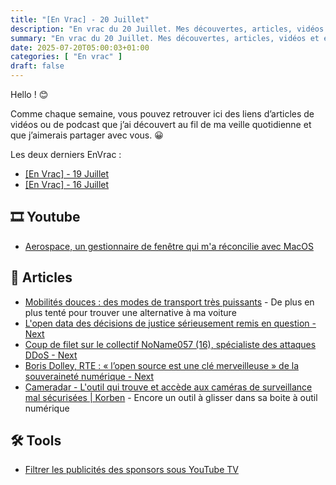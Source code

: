 ```yaml
---
title: "[En Vrac] - 20 Juillet"
description: "En vrac du 20 Juillet. Mes découvertes, articles, vidéos et écoute qui m'ont intéressé et que je veux partager."
summary: "En vrac du 20 Juillet. Mes découvertes, articles, vidéos et écoute qui m'ont intéressé et que je veux partager."
date: 2025-07-20T05:00:03+01:00
categories: [ "En vrac" ]
draft: false
---
```


Hello ! 😊

Comme chaque semaine, vous pouvez retrouver ici des liens d’articles de vidéos ou de podcast que j’ai découvert au fil de ma veille quotidienne et que j’aimerais partager avec vous. 😀

Les deux derniers EnVrac :
- [[En Vrac] - 19 Juillet](https://blog.victorprouff.fr/en-vracs/2025-07-19-envrac/)
- [[En Vrac] - 16 Juillet](https://blog.victorprouff.fr/en-vracs/2025-07-16-envrac/)


## 🎞️ Youtube
- [Aerospace, un gestionnaire de fenêtre qui m'a réconcilie avec MacOS](https://www.youtube.com/watch?v=MLvcmEhcTbM)


## 📖 Articles
- [Mobilités douces : des modes de transport très puissants](https://nosgestesclimat.fr/blog/mobilites/mobilites-douces-modes-transport-puissants) - De plus en plus tenté pour trouver une alternative à ma voiture
- [L'open data des décisions de justice sérieusement remis en question - Next](https://next.ink/192576/lopen-data-des-decisions-de-justice-serieusement-remis-en-question/)
- [Coup de filet sur le collectif NoName057 (16), spécialiste des attaques DDoS - Next](https://next.ink/192725/coup-de-filet-sur-le-collectif-noname057-16-specialiste-des-attaques-ddos/)
- [Boris Dolley, RTE : « l’open source est une clé merveilleuse » de la souveraineté numérique - Next](https://next.ink/191689/boris-dolley-rte-lopen-source-est-une-cle-merveilleuse-de-la-souverainete-numerique/)
- [Cameradar - L'outil qui trouve et accède aux caméras de surveillance mal sécurisées | Korben](https://korben.info/cameradar-scanner-rtsp-cameras-surveillance-test-securite.html) - Encore un outil à glisser dans sa boite à outil numérique


## 🛠️ Tools
- [Filtrer les publicités des sponsors sous YouTube TV](https://domopi.eu/bloquer-les-publicites-sur-youtube-tv/)
